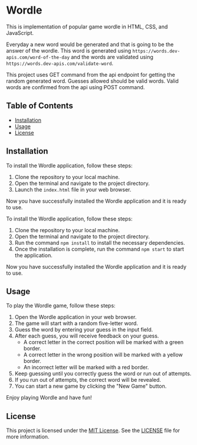 # Wordle

This is implementation of popular game wordle in HTML, CSS, and JavaScript.

Everyday a new word would be generated and that is going to be the answer of the wordle. This word is generated using `https://words.dev-apis.com/word-of-the-day` and the words are validated using `https://words.dev-apis.com/validate-word`.

This project uses GET command from the api endpoint for getting the random generated word. Guesses allowed should be valid words. Valid words are confirmed from the api using POST command.

## Table of Contents

- [Installation](#installation)
- [Usage](#usage)
- [License](#license)

## Installation

To install the Wordle application, follow these steps:

1. Clone the repository to your local machine.
2. Open the terminal and navigate to the project directory.
3. Launch the `index.html` file in your web browser.

Now you have successfully installed the Wordle application and it is ready to use.

To install the Wordle application, follow these steps:

1. Clone the repository to your local machine.
2. Open the terminal and navigate to the project directory.
3. Run the command `npm install` to install the necessary dependencies.
4. Once the installation is complete, run the command `npm start` to start the application.

Now you have successfully installed the Wordle application and it is ready to use.

## Usage

To play the Wordle game, follow these steps:

1. Open the Wordle application in your web browser.
2. The game will start with a random five-letter word.
3. Guess the word by entering your guess in the input field.
4. After each guess, you will receive feedback on your guess.
   - A correct letter in the correct position will be marked with a green border.
   - A correct letter in the wrong position will be marked with a yellow border.
   - An incorrect letter will be marked with a red border.
5. Keep guessing until you correctly guess the word or run out of attempts.
6. If you run out of attempts, the correct word will be revealed.
7. You can start a new game by clicking the "New Game" button.

Enjoy playing Wordle and have fun!

## License

This project is licensed under the [MIT License](https://opensource.org/licenses/MIT). See the [LICENSE](./LICENSE) file for more information.
